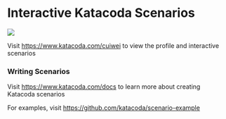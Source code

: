 # Interactive Katacoda Scenarios

[![](http://shields.katacoda.com/katacoda/cuiwei/count.svg)](https://www.katacoda.com/cuiwei "Get your profile on Katacoda.com")

Visit https://www.katacoda.com/cuiwei to view the profile and interactive scenarios

### Writing Scenarios
Visit https://www.katacoda.com/docs to learn more about creating Katacoda scenarios

For examples, visit https://github.com/katacoda/scenario-example

